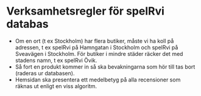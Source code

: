 # Verksamhetsregler för spelRvi databas

* Om en ort (t ex Stockholm) har flera butiker, måste vi ha koll på adressen, t ex spelRvi på Hamngatan i Stockholm och spelRvi på Sveavägen i Stockholm. För butiker i mindre städer räcker det med stadens namn, t ex spelRvi Övik.  
* Så fort en produkt kommer in så ska bevakningarna som hör till tas bort (raderas ur databasen).
* Hemsidan ska presentera ett medelbetyg på alla recensioner som räknas ut enligt en viss algoritm.
